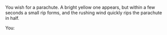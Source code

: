 You wish for a parachute. A bright yellow one appears, but
within a few seconds a small rip forms, and the rushing wind 
quickly rips the parachute in half.

You:
